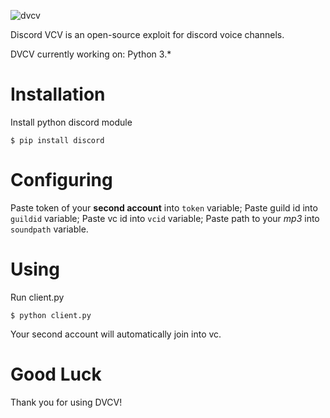 ![dvcv](https://user-images.githubusercontent.com/37212234/154532657-377e23d2-8bf9-4d70-b57f-67954638e468.png)

Discord VCV is an open-source exploit for discord voice channels.

DVCV currently working on: Python 3.*

# Installation
Install python discord module
<pre><code>$ pip install discord</code></pre>

# Configuring
Paste token of your **second account** into `token` variable; Paste guild id into `guildid` variable; Paste vc id into `vcid` variable; Paste path to your *mp3* into `soundpath` variable.

# Using
Run client.py
<pre><code>$ python client.py</code></pre>
Your second account will automatically join into vc.

# Good Luck
Thank you for using DVCV!
